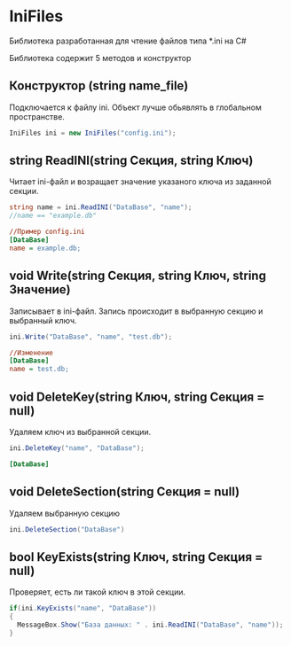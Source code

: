 # IniFiles
Библиотека разработанная для чтение файлов типа \*.ini на C#

Библиотека содержит 5 методов и конструктор

## Конструктор (string name_file)
Подключается к файлу ini.
Объект лучше обьявлять в глобальном пространстве.

```C#
IniFiles ini = new IniFiles("config.ini");
```

## string ReadINI(string Секция, string Ключ)
Читает ini-файл и возращает значение указаного ключа из заданной секции.

```C#
string name = ini.ReadINI("DataBase", "name");
//name == "example.db"
```
```ini
//Пример config.ini
[DataBase]
name = example.db;
```

## void Write(string Секция, string Ключ, string Значение)
Записывает в ini-файл. Запись происходит в выбранную секцию и выбранный ключ.

```C#
ini.Write("DataBase", "name", "test.db");
```
```ini
//Изменение
[DataBase]
name = test.db;
```

## void DeleteKey(string Ключ, string Секция = null)
Удаляем ключ из выбранной секции.

```C#
ini.DeleteKey("name", "DataBase");
```
```ini
[DataBase]
```

## void DeleteSection(string Секция = null)
Удаляем выбранную секцию

```C#
ini.DeleteSection("DataBase")
```

## bool KeyExists(string Ключ, string Секция = null)
Проверяет, есть ли такой ключ в этой секции.
```C#
if(ini.KeyExists("name", "DataBase"))
{
  MessageBox.Show("База данных: " . ini.ReadINI("DataBase", "name"));
}
```
